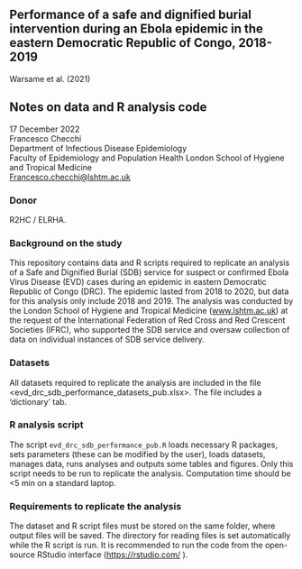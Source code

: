 ## Performance of a safe and dignified burial intervention during an Ebola epidemic in the eastern Democratic Republic of Congo, 2018-2019
Warsame et al. (2021) 

## Notes on data and R analysis code
17 December 2022  
Francesco Checchi  
Department of Infectious Disease Epidemiology  
Faculty of Epidemiology and Population Health 
London School of Hygiene and Tropical Medicine  
Francesco.checchi@lshtm.ac.uk  

### Donor
R2HC / ELRHA.

### Background on the study
This repository contains data and R scripts required to replicate an analysis of a Safe and Dignified Burial (SDB) service for suspect or confirmed Ebola Virus Disease (EVD) cases during an epidemic in eastern Democratic Republic of Congo (DRC). The epidemic lasted from 2018 to 2020, but data for this analysis only include 2018 and 2019. The analysis was conducted by the London School of Hygiene and Tropical Medicine (www.lshtm.ac.uk) at the request of the International Federation of Red Cross and Red Crescent Societies (IFRC), who supported the SDB service and oversaw collection of data on individual instances of SDB service delivery.

### Datasets
All datasets required to replicate the analysis are included in the file <evd_drc_sdb_performance_datasets_pub.xlsx>. The file includes a ‘dictionary’ tab.

### R analysis script
The script `evd_drc_sdb_performance_pub.R` loads necessary R packages, sets parameters (these can be modified by the user), loads datasets, manages data, runs analyses and outputs some tables and figures. Only this script needs to be run to replicate the analysis. Computation time should be <5 min on a standard laptop.

### Requirements to replicate the analysis
The dataset and R script files must be stored on the same folder, where output files will be saved. The directory for reading files is set automatically while the R script is run.
It is recommended to run the code from the open-source RStudio interface (https://rstudio.com/ ).
